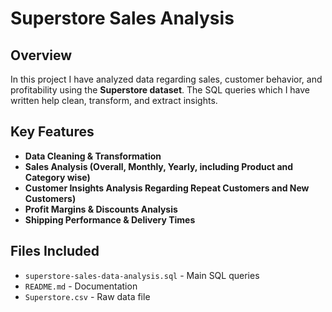 # Superstore Sales Analysis

## Overview
In this project I have analyzed data regarding sales, customer behavior, and profitability using the **Superstore dataset**. The SQL queries which I have written help clean, transform, and extract insights.

## Key Features
-  **Data Cleaning & Transformation**
-  **Sales Analysis (Overall, Monthly, Yearly, including Product and Category wise)**
-  **Customer Insights Analysis Regarding Repeat Customers and New Customers)**
-  **Profit Margins & Discounts Analysis**
-  **Shipping Performance & Delivery Times**

##  Files Included
- `superstore-sales-data-analysis.sql` - Main SQL queries
- `README.md` - Documentation
- `Superstore.csv` - Raw data file
